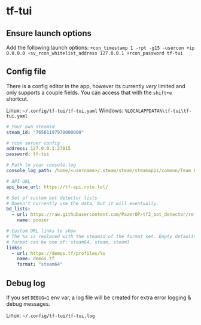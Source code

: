 # tf-tui

## Ensure launch options

Add the following launch options:
`+con_timestamp 1 -rpt -g15 -usercon +ip 0.0.0.0 +sv_rcon_whitelist_address 127.0.0.1 +rcon_password tf-tui`


## Config file

There is a config editor in the app, however its currently *very* limited and only supports a couple fields. You can 
access that with the `shift+e` shortcut.

Linux: `~/.config/tf-tui/tf-tui.yaml`
Windows: `%LOCALAPPDATA%\tf-tui\tf-tui.yaml`

```yaml
# Your own steamid
steam_id: "76561197970000000"

# rcon server config
address: 127.0.0.1:27015
password: tf-tui

# Path to your console.log
console_log_path: /home/<username>/.steam/steam/steamapps/common/Team Fortress 2/tf/console.log

# API URL
api_base_url: https://tf-api.roto.lol/

# Set of custom bot detector lists
# Doesn't currently use the data, but it will eventually.
bd_lists:
  - url: https://raw.githubusercontent.com/PazerOP/tf2_bot_detector/refs/heads/master/staging/cfg/playerlist.official.json
    name: poozer

# Custom URL links to show
# The %s is replaced with the steamid of the format set. Empty defaults to steam64.
# format can be one of: steam64, steam, steam3
links:
  - url: https://demos.tf/profiles/%s
    name: demos.tf
    format: "steam64"
```

## Debug log

If you set `DEBUG=1` env var, a log file will be created for extra error logging & debug messages.

Linux: `~/.config/tf-tui/tf-tui.log`

